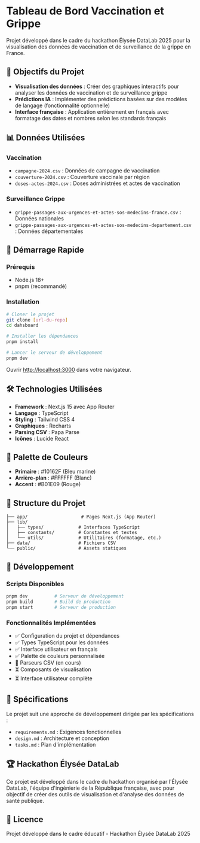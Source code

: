 # Tableau de Bord Vaccination et Grippe

Projet développé dans le cadre du hackathon Élysée DataLab 2025 pour la visualisation des données de vaccination et de surveillance de la grippe en France.

## 🎯 Objectifs du Projet

- **Visualisation des données** : Créer des graphiques interactifs pour analyser les données de vaccination et de surveillance grippe
- **Prédictions IA** : Implémenter des prédictions basées sur des modèles de langage (fonctionnalité optionnelle)
- **Interface française** : Application entièrement en français avec formatage des dates et nombres selon les standards français

## 📊 Données Utilisées

### Vaccination

- `campagne-2024.csv` : Données de campagne de vaccination
- `couverture-2024.csv` : Couverture vaccinale par région
- `doses-actes-2024.csv` : Doses administrées et actes de vaccination

### Surveillance Grippe

- `grippe-passages-aux-urgences-et-actes-sos-medecins-france.csv` : Données nationales
- `grippe-passages-aux-urgences-et-actes-sos-medecins-departement.csv` : Données départementales

## 🚀 Démarrage Rapide

### Prérequis

- Node.js 18+
- pnpm (recommandé)

### Installation

```bash
# Cloner le projet
git clone [url-du-repo]
cd dahsboard

# Installer les dépendances
pnpm install

# Lancer le serveur de développement
pnpm dev
```

Ouvrir [http://localhost:3000](http://localhost:3000) dans votre navigateur.

## 🛠️ Technologies Utilisées

- **Framework** : Next.js 15 avec App Router
- **Langage** : TypeScript
- **Styling** : Tailwind CSS 4
- **Graphiques** : Recharts
- **Parsing CSV** : Papa Parse
- **Icônes** : Lucide React

## 🎨 Palette de Couleurs

- **Primaire** : #10162F (Bleu marine)
- **Arrière-plan** : #FFFFFF (Blanc)
- **Accent** : #B01E09 (Rouge)

## 📁 Structure du Projet

```
├── app/                    # Pages Next.js (App Router)
├── lib/
│   ├── types/             # Interfaces TypeScript
│   ├── constants/         # Constantes et textes
│   └── utils/             # Utilitaires (formatage, etc.)
├── data/                  # Fichiers CSV
└── public/                # Assets statiques
```

## 🔧 Développement

### Scripts Disponibles

```bash
pnpm dev          # Serveur de développement
pnpm build        # Build de production
pnpm start        # Serveur de production
```

### Fonctionnalités Implémentées

- ✅ Configuration du projet et dépendances
- ✅ Types TypeScript pour les données
- ✅ Interface utilisateur en français
- ✅ Palette de couleurs personnalisée
- 🚧 Parseurs CSV (en cours)
- ⏳ Composants de visualisation
- ⏳ Interface utilisateur complète

## 📝 Spécifications

Le projet suit une approche de développement dirigée par les spécifications :

- `requirements.md` : Exigences fonctionnelles
- `design.md` : Architecture et conception
- `tasks.md` : Plan d'implémentation

## 🏆 Hackathon Élysée DataLab

Ce projet est développé dans le cadre du hackathon organisé par l'Élysée DataLab, l'équipe d'ingénierie de la République française, avec pour objectif de créer des outils de visualisation et d'analyse des données de santé publique.

## 📄 Licence

Projet développé dans le cadre éducatif - Hackathon Élysée DataLab 2025
